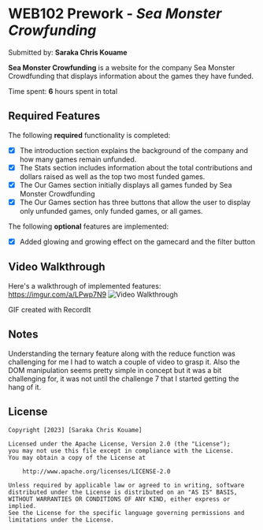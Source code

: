 # WEB102 Prework - *Sea Monster Crowfunding*

Submitted by: **Saraka Chris Kouame**

**Sea Monster Crowfunding** is a website for the company Sea Monster Crowdfunding that displays information about the games they have funded.

Time spent: **6** hours spent in total

## Required Features

The following **required** functionality is completed:

* [x] The introduction section explains the background of the company and how many games remain unfunded.
* [x] The Stats section includes information about the total contributions and dollars raised as well as the top two most funded games.
* [x] The Our Games section initially displays all games funded by Sea Monster Crowdfunding
* [x] The Our Games section has three buttons that allow the user to display only unfunded games, only funded games, or all games.

The following **optional** features are implemented:

* [x] Added glowing and growing effect on the gamecard and the filter button

## Video Walkthrough

Here's a walkthrough of implemented features:
https://imgur.com/a/LPwp7N9
<img src='https://recordit.co/TUjH5MjLno' title='Video Walkthrough' width='' alt='Video Walkthrough' />


GIF created with RecordIt 


## Notes

Understanding the ternary feature along with the reduce function was challenging for me I had to watch a couple of video to grasp it. Also the DOM manipulation seems pretty simple in concept but it was a bit challenging for, it was not until the challenge 7 that I started getting the hang of it.

## License

    Copyright [2023] [Saraka Chris Kouame]

    Licensed under the Apache License, Version 2.0 (the "License");
    you may not use this file except in compliance with the License.
    You may obtain a copy of the License at

        http://www.apache.org/licenses/LICENSE-2.0

    Unless required by applicable law or agreed to in writing, software
    distributed under the License is distributed on an "AS IS" BASIS,
    WITHOUT WARRANTIES OR CONDITIONS OF ANY KIND, either express or implied.
    See the License for the specific language governing permissions and
    limitations under the License.
